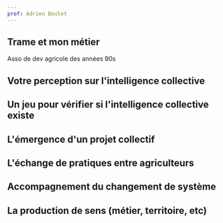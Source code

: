 ```yaml
---
prof: Adrien Boulet
---
```

## Trame et mon métier

Asso de dev agricole des années 90s


## Votre perception sur l'intelligence collective



## Un jeu pour vérifier si l'intelligence collective existe


## L'émergence d'un projet collectif


## L'échange de pratiques entre agriculteurs


## Accompagnement du changement de système


## La production de sens (métier, territoire, etc)